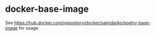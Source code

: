 # docker-base-image

See https://hub.docker.com/repository/docker/samidarko/poetry-base-image for usage

